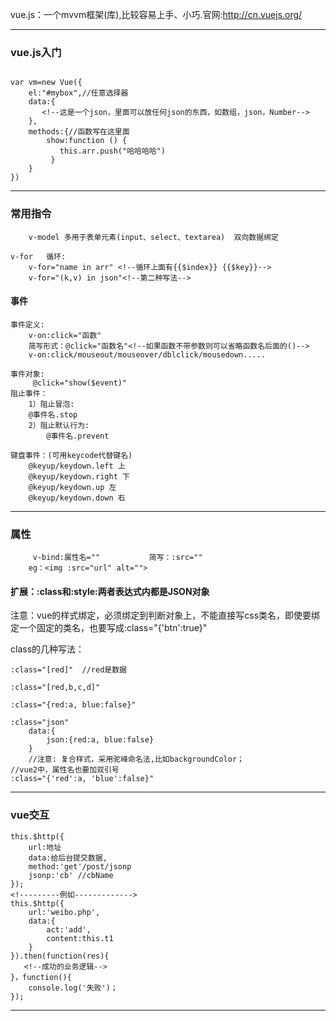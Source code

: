 vue.js：一个mvvm框架(库),比较容易上手、小巧.官网:http://cn.vuejs.org/
***
### vue.js入门
```

var vm=new Vue({
    el:"#mybox",//任意选择器
    data:{
       <!--这是一个json，里面可以放任何json的东西，如数组，json，Number-->
    },
    methods:{//函数写在这里面
        show:function () {
           this.arr.push("哈哈哈哈")
         }
    }
})
```
***
### 常用指令
```
    v-model	多用于表单元素(input、select、textarea)	双向数据绑定

v-for   循环:
	v-for="name in arr" <!--循环上面有{{$index}} {{$key}}-->
   	v-for="(k,v) in json"<!--第二种写法-->

```
#### 事件

```
事件定义:
    v-on:click="函数"
    简写形式：@click="函数名"<!--如果函数不带参数则可以省略函数名后面的()-->
    v-on:click/mouseout/mouseover/dblclick/mousedown.....
    
事件对象:
     @click="show($event)"
阻止事件：
    1）阻止冒泡:  
	@事件名.stop
    2）阻止默认行为:
        @事件名.prevent	

键盘事件：(可用keycode代替键名)
    @keyup/keydown.left 上
    @keyup/keydown.right 下
    @keyup/keydown.up 左
    @keyup/keydown.down 右
```
***
### 属性

```
     v-bind:属性名=""           简写：:src=""
	eg：<img :src="url" alt="">	
```
#### 扩展：:class和:style:两者表达式内都是JSON对象
注意：vue的样式绑定，必须绑定到判断对象上，不能直接写css类名，即使要绑定一个固定的类名，也要写成:class="{'btn':true}"

class的几种写法：
```
:class="[red]"	//red是数据

:class="[red,b,c,d]"
	
:class="{red:a, blue:false}"

:class="json"
	data:{
		json:{red:a, blue:false}
	}
	//注意: 复合样式，采用驼峰命名法,比如backgroundColor；
//vue2中，属性名也要加双引号
:class="{'red':a, 'blue':false}"

```
***
### vue交互

```
this.$http({
    url:地址
    data:给后台提交数据,
    method:'get'/post/jsonp
    jsonp:'cb' //cbName
});
<!---------例如------------->
this.$http({
    url:'weibo.php',
    data:{ 
        act:'add',
        content:this.t1
    }
}).then(function(res){
   <!--成功的业务逻辑-->
}，function(){
    console.log('失败')；
});
```
***


